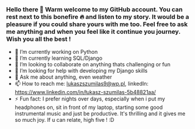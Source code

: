 ### Hello there  👋 Warm welcome to my GitHub account. You can rest next to this bonefire  🔥 and listen to my story. It would be a pleasure if you could share yours with me too. Feel free to ask me anything and when you feel like it continue you journey. Wish you all the best !

- 🔭 I’m currently working on Python
- 🌱 I’m currently learning SQL/Django
- 👯 I’m looking to collaborate on anything thats challenging or fun
- 🤔 I’m looking for help with developing my Django skills
- 💬 Ask me about anything, even weather
- 📫 How to reach me: lukaszszumilas9@wp.pl, linkedIn: https://www.linkedin.com/in/łukasz-szumilas-5b48821aa/
- ⚡ Fun fact: I prefer nights over days, especially when i put my headphones on, sit in front of my laptop, starting some good instrumental music and just be productive. It's thrilling and it gives me so much joy. If u can relate, high five ! :D
